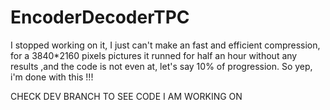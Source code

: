 # EncoderDecoderTPC
I stopped working on it, I just can't make an fast and efficient compression, for a 3840*2160 pixels pictures it runned for half an hour without any results ,and the code is not even at, let's say 10% of progression. So yep, i'm done with this !!!

CHECK DEV BRANCH TO SEE CODE I AM WORKING ON
